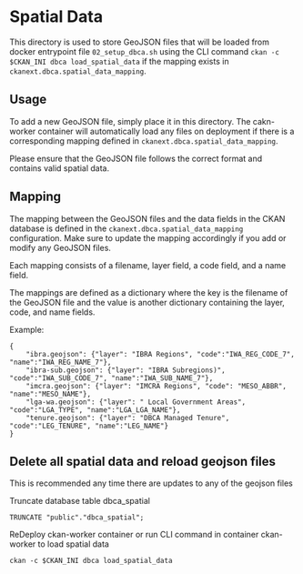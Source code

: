 # Spatial Data

This directory is used to store GeoJSON files that will be loaded from docker entrypoint file `02_setup_dbca.sh` using the CLI command `ckan -c $CKAN_INI dbca load_spatial_data` if the mapping exists in `ckanext.dbca.spatial_data_mapping`.

## Usage

To add a new GeoJSON file, simply place it in this directory. The cakn-worker container will automatically load any files on deployment if there is a corresponding mapping defined in `ckanext.dbca.spatial_data_mapping`.

Please ensure that the GeoJSON file follows the correct format and contains valid spatial data.

## Mapping

The mapping between the GeoJSON files and the data fields in the CKAN database is defined in the `ckanext.dbca.spatial_data_mapping` configuration. Make sure to update the mapping accordingly if you add or modify any GeoJSON files.

Each mapping consists of a filename, layer field, a code field, and a name field.

The mappings are defined as a dictionary where the key is the filename of the GeoJSON file and the value is another dictionary containing the layer, code, and name fields.

Example:
```
{
    "ibra.geojson": {"layer": "IBRA Regions", "code":"IWA_REG_CODE_7", "name":"IWA_REG_NAME_7"}, 
    "ibra-sub.geojson": {"layer": "IBRA Subregions)", "code":"IWA_SUB_CODE_7", "name":"IWA_SUB_NAME_7"}, 
    "imcra.geojson": {"layer": "IMCRA Regions", "code": "MESO_ABBR", "name":"MESO_NAME"}, 
    "lga-wa.geojson": {"layer": " Local Government Areas", "code":"LGA_TYPE", "name":"LGA_LGA_NAME"}, 
    "tenure.geojson": {"layer": "DBCA Managed Tenure", "code":"LEG_TENURE", "name":"LEG_NAME"}
}
```

## Delete all spatial data and reload geojson files
 
 This is recommended any time there are updates to any of the geojson files
 
 Truncate database table dbca_spatial
 ```
 TRUNCATE "public"."dbca_spatial";
 ```
 ReDeploy ckan-worker container or run CLI command in container ckan-worker to load spatial data
 ```
 ckan -c $CKAN_INI dbca load_spatial_data
 ```